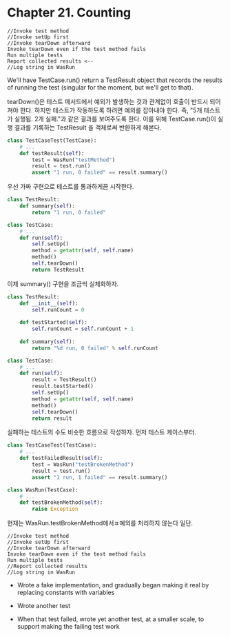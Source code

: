 # Chapter 21. Counting

```
//Invoke test method
//Invoke setUp first
//Invoke tearDown afterward
Invoke tearDown even if the test method fails 
Run multiple tests
Report collected results <-- 
//Log string in WasRun
```
We'll have TestCase.run() return a TestResult object that records the results of running the 
test (singular for the moment, but we'll get to that).


tearDown()은 테스트 메서드에서 예외가 발생하는 것과 관계없이 호출이 반드시 되어져야 한다. 하지만 테스트가 작동하도록 하려면 예외를 잡아내야 한다. 즉, "5개 테스트가 실행됨. 2개 실패."과 같은 결과를 보여주도록 한다. 이를 위해 TestCase.run()이 실행 결과를 기록하는 TestResult 을 객체로써 반환하게 해본다.

```python
class TestCaseTest(TestCase):
    # ...
    def testResult(self):
        test = WasRun("testMethod")
        result = test.run()
        assert "1 run, 0 failed" == result.summary()
```
우선 가짜 구현으로 테스트를 통과하게끔 시작한다.
```python
class TestResult:
    def summary(self):
        return "1 run, 0 failed"
```
```python
class TestCase:
    # ...
    def run(self):
        self.setUp()
        method = getattr(self, self.name)
        method()
        self.tearDown()
        return TestResult
```

이제 summary() 구현을 조금씩 실체화하자.


```python
class TestResult:
    def __init__(self):
        self.runCount = 0
        
    def testStarted(self):
        self.runCount = self.runCount + 1
        
    def summary(self):
        return "%d run, 0 failed" % self.runCount
```
```python
class TestCase:
    # ...
    def run(self):
        result = TestResult()
        result.testStarted()
        self.setUp()
        method = getattr(self, self.name)
        method()
        self.tearDown()
        return result
```
실패하는 테스트의 수도 비슷한 흐름으로 작성하자. 먼저 테스트 케이스부터.

```python
class TestCaseTest(TestCase):
    # ...
    def testFailedResult(self):
        test = WasRun("testBrokenMethod")
        result = test.run()
        assert "1 run, 1 failed" == result.summary()
```

```python
class WasRun(TestCase):
    # ...
    def testBrokenMethod(self):
        raise Exception
```
현재는 WasRun.testBrokenMethod에서ㅍ예외를 처리하지 않는다 일단.

```
//Invoke test method
//Invoke setUp first
//Invoke tearDown afterward
Invoke tearDown even if the test method fails 
Run multiple tests
//Report collected results  
//Log string in WasRun
```

<Review>

* Wrote a fake implementation, and gradually began making it real by replacing constants with variables

* Wrote another test
* When that test failed, wrote yet another test, at a smaller scale, to support making the failing test work


